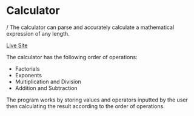 # Calculator
/
The calculator can parse and accurately calculate a mathematical expression of any length.

[Live Site](https://dayo-akinsola.github.io/Calculator/)

The calculator has the following order of operations:

* Factorials
* Exponents
* Multiplication and Division
* Addition and Subtraction

The program works by storing values and operators inputted by the user then calculating the result according to the order of operations.
